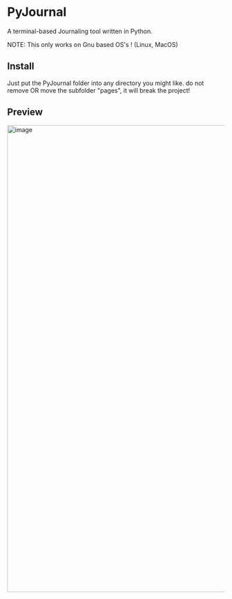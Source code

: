 # PyJournal
A terminal-based Journaling tool written in Python.

NOTE: This only works on Gnu based OS's ! (Linux, MacOS)

## Install

Just put the PyJournal folder into any directory you might like.
do not remove OR move the subfolder "pages", it will break the project!

## Preview

<img width="1920" height="1080" alt="image" src="https://github.com/user-attachments/assets/baadd39e-fb3e-48da-ace9-a27b1ed03804" />

